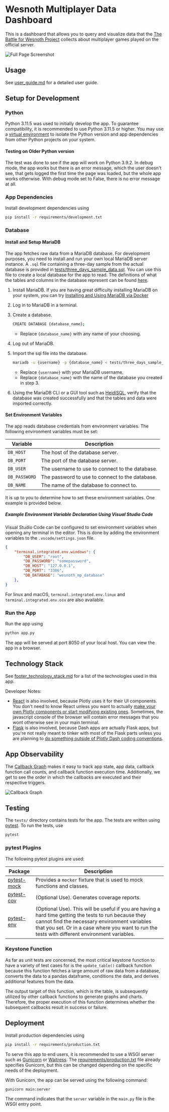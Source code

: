 # Wesnoth Multiplayer Data Dashboard

This is a dashboard that allows you to query and visualize data that the [The Battle for Wesnoth Project](https://wiki.wesnoth.org/Project) collects about multiplayer games played on the official server.

![Full Page Screenshot](readme_assets/full_page.jpeg)

## Usage

See [user_guide.md](assets/markdown/user_guide.md) for a detailed user guide.

## Setup for Development

### Python

Python 3.11.5 was used to initially develop the app. To guarantee compatibility, it is recommended to use Python 3.11.5 or higher. You may use a [virtual environment](https://docs.python.org/3/library/venv.html) to isolate the Python version and app dependencies from other Python projects on your system.

#### Testing on Older Python version

The test was done to see if the app will work on Python 3.9.2. In debug mode, the app works but there is an error message, which the user doesn't see, that gets logged the first time the page was loaded, but the whole app works otherwise. With debug mode set to False, there is no error message at all.

### App Dependencies

Install development dependencies using

```bash
pip install -r requirements/development.txt
```

### Database

#### Install and Setup MariaDB

The app fetches raw data from a MariaDB database. For development purposes, you need to install and run your own local MariaDB server instance. A `.sql` file containing a three-day sample from the actual database is provided in [tests/three_days_sample_data.sql](tests/three_days_sample_data.sql). You can use this file to create a local database for the app to read. The definitions of what the tables and columns in the database represent can be found [here](https://github.com/wesnoth/wesnoth/blob/master/utils/mp-server/table_definitions.sql).

1. Install MariaDB. If you are having great difficulty installing MariaDB on your system, you can try [Installing and Using MariaDB via Docker](https://mariadb.com/kb/en/installing-and-using-mariadb-via-docker/)
2. Log in to MariaDB in a terminal.
3. Create a database.

    ```bash
    CREATE DATABASE {database_name};
    ```

    - Replace `{database_name}` with any name of your choosing.

4. Log out of MariaDB.
5. Import the sql file into the database.

    ```bash
    mariadb -u {username} -p {database_name} < tests/three_days_sample_data.sql
    ```

    - Replace `{username}` with your MariaDB username.
    - Replace `{database_name}` with the name of the database you created in step 3.

6. Using the MariaDB CLI or a GUI tool such as [HeidiSQL](https://www.heidisql.com/), verify that the database was created successfully and that the tables and data were imported correctly.

#### Set Environment Variables

The app reads database credentials from environment variables. The following environment variables must be set:

| Variable     | Description                                      |
|--------------|--------------------------------------------------|
| `DB_HOST`    | The host of the database server.                 |
| `DB_PORT`    | The port of the database server.                 |
| `DB_USER`    | The username to use to connect to the database.  |
| `DB_PASSWORD`| The password to use to connect to the database.  |
| `DB_NAME`    | The name of the database to connect to.          |

It is up to you to determine how to set these environment variables. One example is provided below.

##### Example Environment Variable Declaration Using Visual Studio Code

Visual Studio Code can be configured to set environment variables when opening any terminal in the editor. This is done by adding the environment variables to the `.vscode/settings.json` file.

```json
{
    "terminal.integrated.env.windows": {
        "DB_USER": "root",
        "DB_PASSWORD": "somepassword",
        "DB_HOST": "127.0.0.1",
        "DB_PORT": "3306",
        "DB_DATABASE": "wesnoth_mp_database"
    },
}
```

For linux and macOS, `terminal.integrated.env.linux` and `terminal.integrated.env.osx` are also available.

### Run the App

Run the app using

```bash
python app.py
```

The app will be served at port 8050 of your local host. You can view the app in a browser.

## Technology Stack

See [footer_technology_stack.md](assets/markdown/footer_technology_stack.md) for a list of the technologies used in this app.

Developer Notes: 

- [React](https://react.dev/) is also involved, because Plotly uses it for their UI components. You don't need to know React unless you want to actually [make your own Plotly components or start modifying existing ones](https://dash.plotly.com/react-for-python-developers). Sometimes, the javascript console of the browser will contain error messages that you wont otherwise see in your main terminal.
- [Flask](https://flask.palletsprojects.com) is also involved, because Dash apps are actually Flask apps, but you're not really meant to tinker with most of the Flask parts unless you are planning to [do something outside of Plotly Dash coding conventions](https://hackersandslackers.com/plotly-dash-with-flask/).

## App Observability

The [Callback Graph](https://dash.plotly.com/devtools#callback-graph) makes it easy to track app state, app data, callback function call counts, and callback function execution time. Additionally, we get to see the order in which the callbacks are executed and their respective triggers.

![Callback Graph](readme_assets/callback_graph.png)

## Testing

The `tests/` directory contains tests for the app. The tests are written using [pytest](https://docs.pytest.org/). To run the tests, use

```bash
pytest
```

### pytest Plugins

The following pytest plugins are used:

| Package | Description |
| --- | --- |
| [pytest-mock](https://pytest-mock.readthedocs.io/en/latest/) | Provides a `mocker` fixture that is used to mock functions and classes. |
| [pytest-cov](https://pytest-cov.readthedocs.io/en/latest/) | (Optional Use). Generates coverage reports. |
| [pytest-env](https://github.com/pytest-dev/pytest-env) | (Optional Use). This will be useful if you are having a hard time getting the tests to run because they cannot find the necessary environment variables that you set. Or in a case where you want to run the tests with different environment variables. |

### Keystone Function

As far as unit tests are concerned, the most critical keystone function to have a variety of test cases for is the `update_table()` callback function because this function fetches a large amount of raw data from a database, converts the data to a pandas dataframe, conditions the data, and derives additional features from the data.

The output target of this function, which is the table, is subsequently utilized by other callback functions to generate graphs and charts. Therefore, the proper execution of this function determines whether the subsequent callbacks result in success or failure.

## Deployment

Install production dependencies using

```bash
pip install -r requirements/production.txt
```

To serve this app to end users, it is recommended to use a WSGI server such as [Gunicorn](https://gunicorn.org/) or [Waitress](https://docs.pylonsproject.org/projects/waitress/en/latest/). The [requirements/production.txt](requirements/production.txt) file already specifies Gunicorn, but this can be changed depending on the specific needs of the deployment.

With Gunicorn, the app can be served using the following command:

```bash
gunicorn main:server
```

The command indicates that the `server` variable in the `main.py` file is the WSGI entry point.
